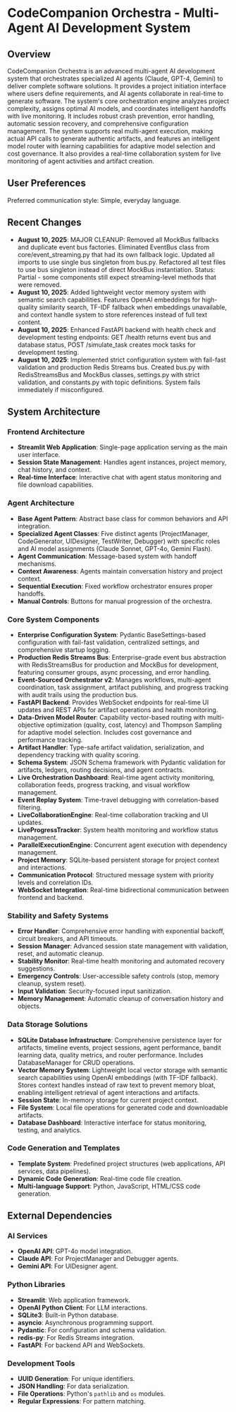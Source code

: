 # CodeCompanion Orchestra - Multi-Agent AI Development System

## Overview
CodeCompanion Orchestra is an advanced multi-agent AI development system that orchestrates specialized AI agents (Claude, GPT-4, Gemini) to deliver complete software solutions. It provides a project initiation interface where users define requirements, and AI agents collaborate in real-time to generate software. The system's core orchestration engine analyzes project complexity, assigns optimal AI models, and coordinates intelligent handoffs with live monitoring. It includes robust crash prevention, error handling, automatic session recovery, and comprehensive configuration management. The system supports real multi-agent execution, making actual API calls to generate authentic artifacts, and features an intelligent model router with learning capabilities for adaptive model selection and cost governance. It also provides a real-time collaboration system for live monitoring of agent activities and artifact creation.

## User Preferences
Preferred communication style: Simple, everyday language.

## Recent Changes
- **August 10, 2025**: MAJOR CLEANUP: Removed all MockBus fallbacks and duplicate event bus factories. Eliminated EventBus class from core/event_streaming.py that had its own fallback logic. Updated all imports to use single bus singleton from bus.py. Refactored all test files to use bus singleton instead of direct MockBus instantiation. Status: Partial - some components still expect streaming-level methods that were removed.
- **August 10, 2025**: Added lightweight vector memory system with semantic search capabilities. Features OpenAI embeddings for high-quality similarity search, TF-IDF fallback when embeddings unavailable, and context handle system to store references instead of full text content.
- **August 10, 2025**: Enhanced FastAPI backend with health check and development testing endpoints: GET /health returns event bus and database status, POST /simulate_task creates mock tasks for development testing.
- **August 10, 2025**: Implemented strict configuration system with fail-fast validation and production Redis Streams bus. Created bus.py with RedisStreamsBus and MockBus classes, settings.py with strict validation, and constants.py with topic definitions. System fails immediately if misconfigured.

## System Architecture

### Frontend Architecture
- **Streamlit Web Application**: Single-page application serving as the main user interface.
- **Session State Management**: Handles agent instances, project memory, chat history, and context.
- **Real-time Interface**: Interactive chat with agent status monitoring and file download capabilities.

### Agent Architecture
- **Base Agent Pattern**: Abstract base class for common behaviors and API integration.
- **Specialized Agent Classes**: Five distinct agents (ProjectManager, CodeGenerator, UIDesigner, TestWriter, Debugger) with specific roles and AI model assignments (Claude Sonnet, GPT-4o, Gemini Flash).
- **Agent Communication**: Message-based system with handoff mechanisms.
- **Context Awareness**: Agents maintain conversation history and project context.
- **Sequential Execution**: Fixed workflow orchestrator ensures proper handoffs.
- **Manual Controls**: Buttons for manual progression of the orchestra.

### Core System Components
- **Enterprise Configuration System**: Pydantic BaseSettings-based configuration with fail-fast validation, centralized settings, and comprehensive startup logging.
- **Production Redis Streams Bus**: Enterprise-grade event bus abstraction with RedisStreamsBus for production and MockBus for development, featuring consumer groups, async processing, and error handling.
- **Event-Sourced Orchestrator v2**: Manages workflows, multi-agent coordination, task assignment, artifact publishing, and progress tracking with audit trails using the production bus.
- **FastAPI Backend**: Provides WebSocket endpoints for real-time UI updates and REST APIs for artifact operations and health monitoring.
- **Data-Driven Model Router**: Capability vector-based routing with multi-objective optimization (quality, cost, latency) and Thompson Sampling for adaptive model selection. Includes cost governance and performance tracking.
- **Artifact Handler**: Type-safe artifact validation, serialization, and dependency tracking with quality scoring.
- **Schema System**: JSON Schema framework with Pydantic validation for artifacts, ledgers, routing decisions, and agent contracts.
- **Live Orchestration Dashboard**: Real-time agent activity monitoring, collaboration feeds, progress tracking, and visual workflow management.
- **Event Replay System**: Time-travel debugging with correlation-based filtering.
- **LiveCollaborationEngine**: Real-time collaboration tracking and UI updates.
- **LiveProgressTracker**: System health monitoring and workflow status management.
- **ParallelExecutionEngine**: Concurrent agent execution with dependency management.
- **Project Memory**: SQLite-based persistent storage for project context and interactions.
- **Communication Protocol**: Structured message system with priority levels and correlation IDs.
- **WebSocket Integration**: Real-time bidirectional communication between frontend and backend.

### Stability and Safety Systems
- **Error Handler**: Comprehensive error handling with exponential backoff, circuit breakers, and API timeouts.
- **Session Manager**: Advanced session state management with validation, reset, and automatic cleanup.
- **Stability Monitor**: Real-time health monitoring and automated recovery suggestions.
- **Emergency Controls**: User-accessible safety controls (stop, memory cleanup, system reset).
- **Input Validation**: Security-focused input sanitization.
- **Memory Management**: Automatic cleanup of conversation history and objects.

### Data Storage Solutions
- **SQLite Database Infrastructure**: Comprehensive persistence layer for artifacts, timeline events, project sessions, agent performance, bandit learning data, quality metrics, and router performance. Includes DatabaseManager for CRUD operations.
- **Vector Memory System**: Lightweight local vector storage with semantic search capabilities using OpenAI embeddings (with TF-IDF fallback). Stores context handles instead of raw text to prevent memory bloat, enabling intelligent retrieval of agent interactions and artifacts.
- **Session State**: In-memory storage for current project context.
- **File System**: Local file operations for generated code and downloadable artifacts.
- **Database Dashboard**: Interactive interface for status monitoring, testing, and analytics.

### Code Generation and Templates
- **Template System**: Predefined project structures (web applications, API services, data pipelines).
- **Dynamic Code Generation**: Real-time code file creation.
- **Multi-language Support**: Python, JavaScript, HTML/CSS code generation.

## External Dependencies

### AI Services
- **OpenAI API**: GPT-4o model integration.
- **Claude API**: For ProjectManager and Debugger agents.
- **Gemini API**: For UIDesigner agent.

### Python Libraries
- **Streamlit**: Web application framework.
- **OpenAI Python Client**: For LLM interactions.
- **SQLite3**: Built-in Python database.
- **asyncio**: Asynchronous programming support.
- **Pydantic**: For configuration and schema validation.
- **redis-py**: For Redis Streams integration.
- **FastAPI**: For backend API and WebSockets.

### Development Tools
- **UUID Generation**: For unique identifiers.
- **JSON Handling**: For data serialization.
- **File Operations**: Python's `pathlib` and `os` modules.
- **Regular Expressions**: For pattern matching.